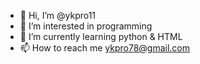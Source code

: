 - 👋 Hi, I’m @ykpro11
- 👀 I’m interested in programming
- 🌱 I’m currently learning python & HTML
- 📫 How to reach me ykpro78@gmail.com

<!---
ykpro11/ykpro11 is a ✨ special ✨ repository because its `README.md` (this file) appears on your GitHub profile.
You can click the Preview link to take a look at your changes.
--->
